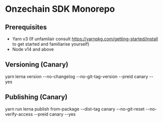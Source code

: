 # Onzechain SDK Monorepo

## Prerequisites

- Yarn v3 (If unfamilair consult https://yarnpkg.com/getting-started/install to get started and familiarise yourself)
- Node v14 and above

## Versioning (Canary)

yarn lerna version --no-changelog --no-git-tag-version --preid canary --yes

## Publishing (Canary)

yarn run lerna publish from-package --dist-tag canary --no-git-reset --no-verify-access --preid canary --yes

